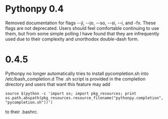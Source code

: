 # Pythonpy 0.4
Removed documentation for flags --ji, --jo, --so, --si, --i, and -fx. 
These flags are not deprecated. Users should feel comfortable continuing to use them,
but from some simple polling I have found that they are infrequently used due to
their complexity and unorthodox double-dash form.

# 0.4.5
Pythonpy no longer automatically tries to install pycompletion.sh into /etc/bash_completion.d
The .sh script is provided in the completion directory and users that want this feature may add

    source $(python -c 'import os; import pkg_resources; print os.path.abspath(pkg_resources.resource_filename("pythonpy.completion", "pycompletion.sh"))')

to their .bashrc.
